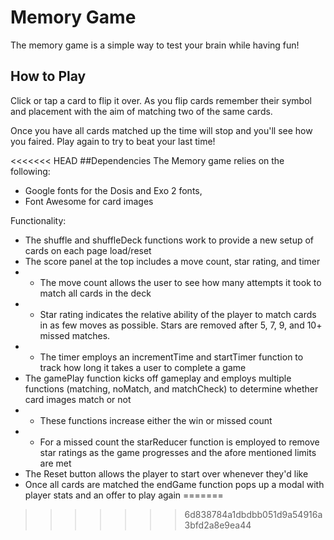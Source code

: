 # Memory Game

The memory game is a simple way to test your brain while having fun! 

## How to Play

Click or tap a card to flip it over. As you flip cards remember their symbol and placement with the aim of matching two of the same cards. 

Once you have all cards matched up the time will stop and you'll see how you faired. Play again to try to beat your last time!

<<<<<<< HEAD
##Dependencies 
The Memory game relies on the following: 
* Google fonts for the Dosis and Exo 2 fonts, 
* Font Awesome for card images

Functionality:
* The shuffle and shuffleDeck functions work to provide a new setup of cards on each page load/reset
* The score panel at the top includes a move count, star rating, and timer 
* * The move count allows the user to see how many attempts it took to match all cards in the deck
* * Star rating indicates the relative ability of the player to match cards in as few moves as possible. Stars are removed after 5, 7, 9, and 10+ missed matches.
* * The timer employs an incrementTime and startTimer function to track how long it takes a user to complete a game
* The gamePlay function kicks off gameplay and employs multiple functions (matching, noMatch, and matchCheck) to determine whether card images match or not
* * These functions increase either the win or missed count
* * For a missed count the starReducer function is employed to remove star ratings as the game progresses and the afore mentioned limits are met
* The Reset button allows the player to start over whenever they'd like
* Once all cards are matched the endGame function pops up a modal with player stats and an offer to play again
=======
>>>>>>> 6d838784a1dbdbb051d9a54916a3bfd2a8e9ea44
